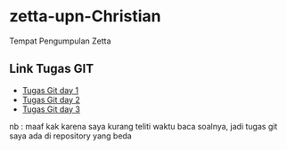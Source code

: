 # zetta-upn-Christian

Tempat Pengumpulan Zetta

## Link Tugas GIT
- [Tugas Git day 1](https://github.com/ChristianSirait88/zetta_day1)
- [Tugas Git day 2](https://github.com/ChristianSirait88/zetta-day2)
- [Tugas Git day 3](https://github.com/ChristianSirait88/zetta-day3)

nb : maaf kak karena saya kurang teliti waktu baca soalnya, jadi tugas git saya ada di repository yang beda
